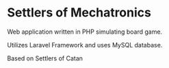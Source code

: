 # Settlers of Mechatronics

Web application written in PHP simulating board game.

Utilizes Laravel Framework and uses MySQL database.

Based on Settlers of Catan
